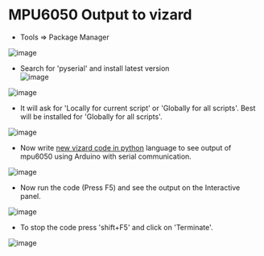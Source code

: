 # **MPU6050 Output to vizard**

* Tools ⇒ Package Manager

![image](https://github.com/itskuldipsingh/MPU6050-Gyro-and-Accelerometer/assets/159125809/27bb117b-e8d4-496c-938a-ec49c8fbbba3)

* Search for 'pyserial' and install latest version\
![image](https://github.com/itskuldipsingh/MPU6050-Gyro-and-Accelerometer/assets/159125809/fb445fa3-e3a7-49cb-823d-c2399c6f74d3)

![image](https://github.com/itskuldipsingh/MPU6050-Gyro-and-Accelerometer/assets/159125809/a4a87621-02d8-4ae9-bf96-baf439b8b3ef)

* It will ask for 'Locally for current script' or 'Globally for all scripts'. Best will be installed for 'Globally for all scripts'.

![image](https://github.com/itskuldipsingh/MPU6050-Gyro-and-Accelerometer/assets/159125809/d027a5a7-f458-47fb-b7c6-6ca78c78fd96)

* Now write [new vizard code in python](https://github.com/itskuldipsingh/Arduino/blob/main/MPU6050/vizard_mpu_output.py) language to see output of mpu6050 using Arduino with serial communication.

![image](https://github.com/itskuldipsingh/MPU6050-Gyro-and-Accelerometer/assets/159125809/e58cc97a-0d2c-463a-9b09-f2d702471202)

* Now run the code (Press F5) and see the output on the Interactive panel.

![image](https://github.com/itskuldipsingh/MPU6050-Gyro-and-Accelerometer/assets/159125809/d108a37e-853e-4210-a111-5050eaf1eb38)

* To stop the code press 'shift+F5' and click on 'Terminate'.

![image](https://github.com/itskuldipsingh/MPU6050-Gyro-and-Accelerometer/assets/159125809/a0a317f6-5574-4b7d-b33d-617d99e464d1)
